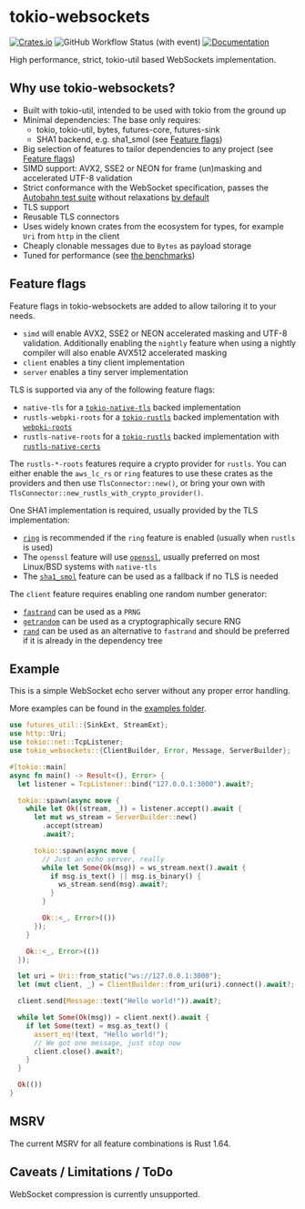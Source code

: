 # tokio-websockets

[![Crates.io](https://img.shields.io/crates/v/tokio-websockets.svg?maxAge=2592000)](https://crates.io/crates/tokio-websockets)
![GitHub Workflow Status (with event)](https://img.shields.io/github/actions/workflow/status/Gelbpunkt/tokio-websockets/ci.yml)
[![Documentation](https://img.shields.io/docsrs/tokio-websockets)](https://docs.rs/tokio-websockets)

High performance, strict, tokio-util based WebSockets implementation.

## Why use tokio-websockets?

- Built with tokio-util, intended to be used with tokio from the ground up
- Minimal dependencies: The base only requires:
  - tokio, tokio-util, bytes, futures-core, futures-sink
  - SHA1 backend, e.g. sha1_smol (see [Feature flags](#feature-flags))
- Big selection of features to tailor dependencies to any project (see [Feature flags](#feature-flags))
- SIMD support: AVX2, SSE2 or NEON for frame (un)masking and accelerated UTF-8 validation
- Strict conformance with the WebSocket specification, passes the [Autobahn test suite](https://github.com/crossbario/autobahn-testsuite) without relaxations [by default](https://gelbpunkt.github.io/tokio-websockets/index.html)
- TLS support
- Reusable TLS connectors
- Uses widely known crates from the ecosystem for types, for example `Uri` from `http` in the client
- Cheaply clonable messages due to `Bytes` as payload storage
- Tuned for performance (see [the benchmarks](./benches/README.md))

## Feature flags

Feature flags in tokio-websockets are added to allow tailoring it to your needs.

- `simd` will enable AVX2, SSE2 or NEON accelerated masking and UTF-8 validation. Additionally enabling the `nightly` feature when using a nightly compiler will also enable AVX512 accelerated masking
- `client` enables a tiny client implementation
- `server` enables a tiny server implementation

TLS is supported via any of the following feature flags:

- `native-tls` for a [`tokio-native-tls`](https://docs.rs/tokio-native-tls/latest/tokio_native_tls/) backed implementation
- `rustls-webpki-roots` for a [`tokio-rustls`](https://docs.rs/tokio-rustls/latest/tokio_rustls/) backed implementation with [`webpki-roots`](https://docs.rs/webpki-roots/latest/webpki_roots/)
- `rustls-native-roots` for a [`tokio-rustls`](https://docs.rs/tokio-rustls/latest/tokio_rustls/) backed implementation with [`rustls-native-certs`](https://docs.rs/rustls-native-certs/latest/rustls_native_certs/)

The `rustls-*-roots` features require a crypto provider for `rustls`. You can either enable the `aws_lc_rs` or `ring` features to use these crates as the providers and then use `TlsConnector::new()`, or bring your own with `TlsConnector::new_rustls_with_crypto_provider()`.

One SHA1 implementation is required, usually provided by the TLS implementation:

- [`ring`](https://docs.rs/ring/latest/ring/) is recommended if the `ring` feature is enabled (usually when `rustls` is used)
- The `openssl` feature will use [`openssl`](https://docs.rs/openssl/latest/openssl/), usually preferred on most Linux/BSD systems with `native-tls`
- The [`sha1_smol`](https://docs.rs/sha1_smol/latest/sha1_smol/) feature can be used as a fallback if no TLS is needed

The `client` feature requires enabling one random number generator:

- [`fastrand`](https://docs.rs/fastrand/latest/fastrand) can be used as a `PRNG`
- [`getrandom`](https://docs.rs/getrandom/latest/getrandom) can be used as a cryptographically secure RNG
- [`rand`](https://docs.rs/rand/latest/rand) can be used as an alternative to `fastrand` and should be preferred if it is already in the dependency tree

## Example

This is a simple WebSocket echo server without any proper error handling.

More examples can be found in the [examples folder](https://github.com/Gelbpunkt/tokio-websockets/tree/main/examples).

```rust
use futures_util::{SinkExt, StreamExt};
use http::Uri;
use tokio::net::TcpListener;
use tokio_websockets::{ClientBuilder, Error, Message, ServerBuilder};

#[tokio::main]
async fn main() -> Result<(), Error> {
  let listener = TcpListener::bind("127.0.0.1:3000").await?;

  tokio::spawn(async move {
    while let Ok((stream, _)) = listener.accept().await {
      let mut ws_stream = ServerBuilder::new()
        .accept(stream)
        .await?;

      tokio::spawn(async move {
        // Just an echo server, really
        while let Some(Ok(msg)) = ws_stream.next().await {
          if msg.is_text() || msg.is_binary() {
            ws_stream.send(msg).await?;
          }
        }

        Ok::<_, Error>(())
      });
    }

    Ok::<_, Error>(())
  });

  let uri = Uri::from_static("ws://127.0.0.1:3000");
  let (mut client, _) = ClientBuilder::from_uri(uri).connect().await?;

  client.send(Message::text("Hello world!")).await?;

  while let Some(Ok(msg)) = client.next().await {
    if let Some(text) = msg.as_text() {
      assert_eq!(text, "Hello world!");
      // We got one message, just stop now
      client.close().await?;
    }
  }

  Ok(())
}
```

## MSRV

The current MSRV for all feature combinations is Rust 1.64.

## Caveats / Limitations / ToDo

WebSocket compression is currently unsupported.
